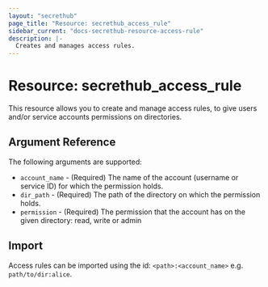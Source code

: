 ```yaml
---
layout: "secrethub"
page_title: "Resource: secrethub_access_rule"
sidebar_current: "docs-secrethub-resource-access-rule"
description: |-
  Creates and manages access rules.
---
```


# Resource: secrethub_access_rule

This resource allows you to create and manage access rules, to give users and/or service accounts permissions on directories.

## Argument Reference

The following arguments are supported:

* `account_name` - (Required) The name of the account (username or service ID) for which the permission holds.
* `dir_path` - (Required) The path of the directory on which the permission holds.
* `permission` - (Required) The permission that the account has on the given directory: read, write or admin

## Import

Access rules can be imported using the id: `<path>:<account_name>` e.g. `path/to/dir:alice`.
